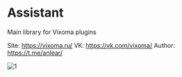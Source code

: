 # Assistant
Main library for Vixoma plugins

Site: https://vixoma.ru/
VK: https://vk.com/vixoma/
Author: https://t.me/anlear/

![1](https://user-images.githubusercontent.com/55700651/218605838-f35927de-5727-40c0-837e-cc3dc723aa81.jpg)
